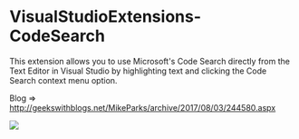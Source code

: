 # VisualStudioExtensions-CodeSearch

This extension allows you to use Microsoft's Code Search directly from the Text Editor in Visual Studio by highlighting text and clicking the Code Search context menu option. 

Blog => http://geekswithblogs.net/MikeParks/archive/2017/08/03/244580.aspx

![](https://gwb.blob.core.windows.net/mikeparks/New-Visual-Studio-2017-Extension---Code-Search-VS-Text-Editor_244580/VisualStudioGallery-CodeSearch2_811653056.gif)
